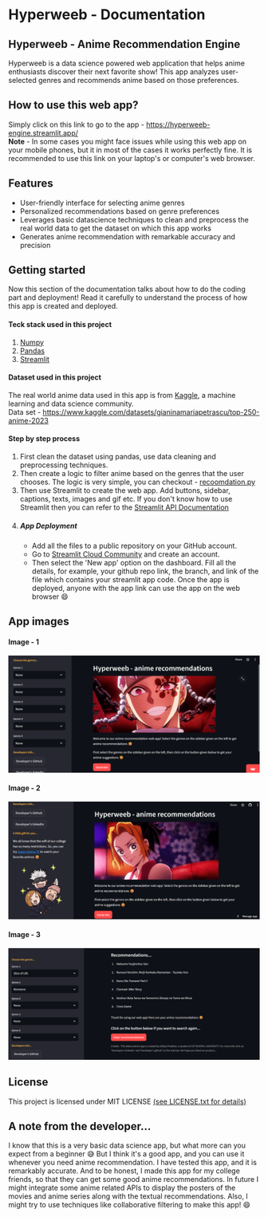 # Hyperweeb - Documentation

## Hyperweeb - Anime Recommendation Engine
Hyperweeb is a data science powered web application that helps anime enthusiasts discover their next favorite show!  This app analyzes user-selected genres and recommends anime based on those preferences.

## How to use this web app?
Simply click on this link to go to the app - https://hyperweeb-engine.streamlit.app/  
**Note** -  In some cases you might face issues while using this web app on your mobile phones, but it in most of the cases it works perfectly fine. It is recommended to use this link on your laptop's or computer's web browser.

## Features
- User-friendly interface for selecting anime genres
- Personalized recommendations based on genre preferences
- Leverages basic datascience techniques to clean and preprocess the real world data to get the dataset on which this app works
- Generates anime recommendation with remarkable accuracy and precision

## Getting started
Now this section of the documentation talks about how to do the coding part and deployment! Read it carefully to understand the process of how this app is created and deployed.  


#### Teck stack used in this project 
1. [Numpy](https://numpy.org/)
2. [Pandas](https://pandas.pydata.org/)
3. [Streamlit](https://streamlit.io/)


#### Dataset used in this project 
The real world anime data used in this app is from [Kaggle](https://www.kaggle.com/), a machine learning and data science community.  
Data set - https://www.kaggle.com/datasets/gianinamariapetrascu/top-250-anime-2023


#### Step by step process
1. First clean the dataset using pandas, use data cleaning and preprocessing techniques.
2. Then create a logic to filter anime based on the genres that the user chooses. The logic is very simple, you can checkout - [recoomdation.py](https://github.com/adityapradhan202/Hyperweeb-anime-recommendation/blob/main/recommendation.py)
3. Then use Streamlit to create the web app. Add buttons, sidebar, captions, texts, images and gif etc. If you don't know how to use Streamlit then you can refer to the [Streamlit API Documentation](https://docs.streamlit.io/)
4. ##### App Deployment
    - Add all the files to a public repository on your GitHub account.
    - Go to [Streamlit Cloud Community](https://streamlit.io/cloud) and create an account.
    - Then select the 'New app' option on the dashboard. Fill all the details, for example, your github repo link, the branch, and link of the file which contains your streamlit app code. Once the app is deployed, anyone with the app link can use the app on the web browser :smile:

## App images
#### Image - 1
![app_img_1](https://github.com/adityapradhan202/Hyperweeb-anime-recommendation/blob/main/hw_img_1.png?raw=true)
#### Image - 2
![app_img_2](https://github.com/adityapradhan202/Hyperweeb-anime-recommendation/blob/main/hw_img_2.png?raw=true)
#### Image - 3
![app_img_3](https://github.com/adityapradhan202/Hyperweeb-anime-recommendation/blob/main/hw_img_3.png?raw=true)

## License
This project is licensed under MIT LICENSE [(see LICENSE.txt for details)](https://github.com/adityapradhan202/Hyperweeb-anime-recommendation/blob/main/LICENSE)

## A note from the developer...
I know that this is a very basic data science app, but what more can you expect from a beginner 😅 But I think it's a good app, and you can use it whenever you need anime recommendation. I have tested this app, and it is remarkably accurate. And to be honest, I made this app for my college friends, so that they can get some good anime recommendations. In future I might integrate some anime related APIs to display the posters of the movies and anime series along with the textual recommendations. Also, I might try to use techniques like collaborative filtering to make this app! 😄

